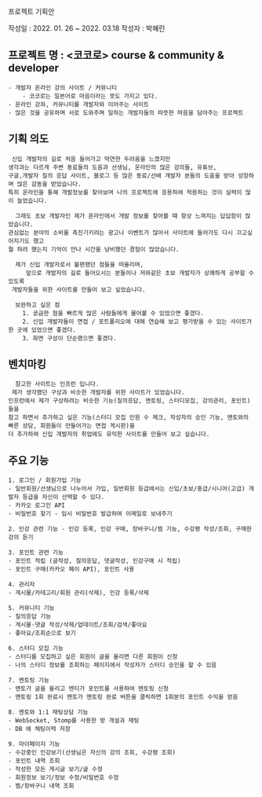 
프로젝트 기획안

작성일 : 2022. 01. 26 ~ 2022. 03.18
작성자 : 박혜린

##	프로젝트 명 :  <코코로>  course & community & developer
	- 개발자 온라인 강의 사이트 / 커뮤니티 
        - 코코로는 일본어로 마음이라는 뜻도 가지고 있다.
	- 온라인 강좌, 커뮤니티를 개발자와 이어주는 사이트
	- 많은 것을 공유하며 서로 도와주며 일하는 개발자들의 따뜻한 마음을 담아주는 프로젝트
  
##	기획 의도 
	 신입 개발자의 길로 처음 들어가고 막연한 두려움을 느꼈지만
	생각과는 다르게 주변 동료들의 도움과 선생님, 온라인의 많은 강의들, 유튜브,
	구글,개발자 질의 응답 사이트, 블로그 등 많은 동료/선배 개발자 분들의 도움을 받아 성장하며 많은 감동을 받았습니다.
	특히 온라인을 통해 개발정보를 찾아보며 나의 프로젝트에 응용하여 적용하는 것이 실력이 많이 늘었습니다.

	  그래도 초보 개발자인 제가 온라인에서 개발 정보를 찾아볼 때 항상 느껴지는 답답함이 많았습니다. 
	관심없는 분야의 소비를 촉진기키려는 광고나 이벤트가 많아서 사이트에 들어가도 다시 끄고싶어지기도 했고 
	뭘 하려 했는지 기억이 안나 시간을 낭비했던 경험이 많았습니다.
		
	  제가 신입 개발자로서 불편했던 점들을 떠올리며, 
    	 앞으로 개발자의 길로 들어오시는 분들이나 저와같은 초보 개발자가 상쾌하게 공부할 수 있도록
	 개발자들을 위한 사이트를 만들어 보고 싶었습니다.
	
	  보완하고 싶은 점
        1. 궁금한 점을 빠르게 많은 사람들에게 물어볼 수 있었으면 좋겠다.
        2. 신입 개발자들이 면접 / 포트폴리오에 대해 연습해 보고 평가받을 수 있는 사이트가 한 곳에 있었으면 좋겠다. 
        3. 화면 구성이 단순했으면 좋겠다.

##	벤치마킹 
	  참고한 사이트는 인프런 입니다. 
   	 제가 생각했던 구상과 비슷한 개발자를 위한 사이트가 있었습니다. 
	인프런에서 제가 구상하려는 비슷한 기능(질의응답, 멘토링, 스터디모집, 강의관리, 포인트)들을 
	참고 하면서 추가하고 싶은 기능(스터디 모집 인원 수 체크, 작성자의 승인 기능, 멘토와의 빠른 상담, 회원들이 만들어가는 면접 게시판)을
	더 추가하여 신입 개발자의 취업에도 유익한 사이트를 만들어 보고 싶습니다.

##	주요 기능 

	1. 로그인 / 회원가입 기능
	- 일반회원/선생님으로 나누어서 가입, 일반회원 등급에서는 신입/초보/중급/시니어(고급) 개발자 등급을 자신이 선택할 수 있다.
	- 카카오 로그인 API
	- 비밀번호 찾기 - 임시 비밀번호 발급하여 이메일로 보내주기

	2. 인강 관련 기능 - 인강 등록, 인강 구매, 장바구니/찜 기능, 수강평 작성/조회, 구매한 강의 듣기

	3. 포인트 관련 기능 
	- 포인트 적립 (글작성, 질의응답, 댓글작성, 인강구매 시 적립)
	- 포인트 구매(카카오 페이 API), 포인트 사용

	4. 관리자 
	- 게시물/카테고리/회원 관리(삭제), 인강 등록/삭제
	
	5. 커뮤니티 기능
	- 질의응답 기능
	- 게시물·댓글 작성/삭제/업데이트/조회/검색/좋아요
	- 좋아요/조회순으로 보기 
	
	6. 스터디 모집 기능
	- 스터디를 모집하고 싶은 회원이 글을 올리면 다른 회원이 신청
	- 나의 스터디 정보를 조회하는 페이지에서 작성자가 스터디 승인을 할 수 있음

	7. 멘토링 기능
	- 멘토가 글을 올리고 멘티가 포인트를 사용하여 멘토링 신청
	- 멘토링 1회 완료시 멘토가 멘토링 완료 버튼을 클릭하면 1회분의 포인트 수익을 얻음
	
	8. 멘토와 1:1 채팅상담 기능
	- WebSocket, Stomp를 사용한 방 개설과 채팅
	- DB 에 채팅이력 저장 
	
	9. 마이페이지 기능
	- 수강중인 인강보기(선생님은 자신의 강의 조회, 수강평 조회)
	- 포인트 내역 조회
	- 작성한 모든 게시글 보기/글 수정
	- 회원정보 보기/정보 수정/비밀번호 수정
	- 찜/장바구니 내역 조회
 

